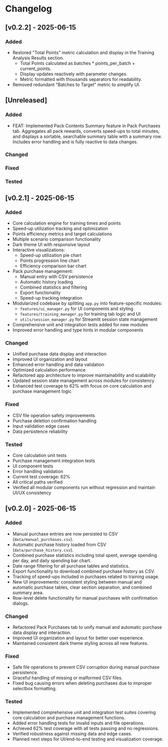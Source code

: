 # Changelog

## [v0.2.2] - 2025-06-15

### Added
- Restored "Total Points" metric calculation and display in the Training Analysis Results section.
  - Total Points calculated as batches * points_per_batch + current_points.
  - Display updates reactively with parameter changes.
  - Metric formatted with thousands separators for readability.
- Removed redundant "Batches to Target" metric to simplify UI.

## [Unreleased]

### Added
- FEAT: Implemented Pack Contents Summary feature in Pack Purchases tab. Aggregates all pack rewards, converts speed-ups to total minutes, and displays a sortable, searchable summary table with a summary row. Includes error handling and is fully reactive to data changes.

### Changed

### Fixed

### Tested

## [v0.2.1] - 2025-06-15

### Added
- Core calculation engine for training times and points
- Speed-up utilization tracking and optimization
- Points efficiency metrics and target calculations
- Multiple scenario comparison functionality
- Dark theme UI with responsive layout
- Interactive visualizations:
  - Speed-up utilization pie chart
  - Points progression line chart
  - Efficiency comparison bar chart
- Pack purchase management:
  - Manual entry with CSV persistence
  - Automatic history loading
  - Combined statistics and filtering
  - Export functionality
  - Speed-up tracking integration
- Modularized codebase by splitting `app.py` into feature-specific modules:
  - `features/ui_manager.py` for UI components and styling
  - `features/training_manager.py` for training tab logic and UI
  - `utils/session_manager.py` for Streamlit session state management
- Comprehensive unit and integration tests added for new modules
- Improved error handling and type hints in modular components

### Changed
- Unified purchase data display and interaction
- Improved UI organization and layout
- Enhanced error handling and data validation
- Optimized calculation performance
- Refactored app architecture to improve maintainability and scalability
- Updated session state management across modules for consistency
- Enhanced test coverage to 62% with focus on core calculation and purchase management logic

### Fixed
- CSV file operation safety improvements
- Purchase deletion confirmation handling
- Input validation edge cases
- Data persistence reliability

### Tested
- Core calculation unit tests
- Purchase management integration tests
- UI component tests
- Error handling validation
- Current test coverage: 62%
- All critical paths verified
- Verified all modular components run without regression and maintain UI/UX consistency

## [v0.2.0] - 2025-06-15

### Added
- Manual purchase entries are now persisted to CSV (`data/manual_purchases.csv`).
- Automatic purchase history loaded from CSV (`data/purchase_history.csv`).
- Combined purchase statistics including total spent, average spending per day, and daily spending bar chart.
- Date range filtering for all purchase tables and statistics.
- Export functionality to download combined purchase history as CSV.
- Tracking of speed-ups included in purchases related to training usage.
- New UI improvements: consistent styling between manual and automatic purchase tables, clear section separation, and combined summary area.
- Row-level delete functionality for manual purchases with confirmation dialogs.

### Changed
- Refactored Pack Purchases tab to unify manual and automatic purchase data display and interaction.
- Improved UI organization and layout for better user experience.
- Maintained consistent dark theme styling across all new features.

### Fixed
- Safe file operations to prevent CSV corruption during manual purchase persistence.
- Graceful handling of missing or malformed CSV files.
- Fixed bug causing errors when deleting purchases due to improper selectbox formatting.

### Tested
- Implemented comprehensive unit and integration test suites covering core calculation and purchase management functions.
- Added error handling tests for invalid inputs and file operations.
- Achieved 62% test coverage with all tests passing and no regressions.
- Verified robustness against missing data and edge cases.
- Planned next steps for UI/end-to-end testing and visualization coverage.
